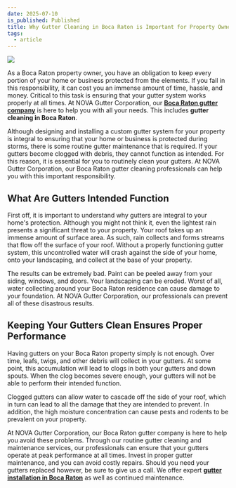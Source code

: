 ```yaml
---
date: 2025-07-10
is_published: Published
title: Why Gutter Cleaning in Boca Raton is Important for Property Owners
tags:
  - article
---
```

![](/media/tips-gutter-cleaning-boca-raton-fl.jpg)

As a Boca Raton property owner, you have an obligation to keep every portion of your home or business protected from the elements. If you fail in this responsibility, it can cost you an immense amount of time, hassle, and money. Critical to this task is ensuring that your gutter system works properly at all times. At NOVA Gutter Corporation, our [**Boca Raton gutter company**](https://www.novagutter.com/) is here to help you with all your needs. This includes **gutter cleaning in Boca Raton**.

Although designing and installing a custom gutter system for your property is integral to ensuring that your home or business is protected during storms, there is some routine gutter maintenance that is required. If your gutters become clogged with debris, they cannot function as intended. For this reason, it is essential for you to routinely clean your gutters. At NOVA Gutter Corporation, our Boca Raton gutter cleaning professionals can help you with this important responsibility.

## What Are Gutters Intended Function

First off, it is important to understand why gutters are integral to your home's protection. Although you might not think it, even the lightest rain presents a significant threat to your property. Your roof takes up an immense amount of surface area. As such, rain collects and forms streams that flow off the surface of your roof. Without a properly functioning gutter system, this uncontrolled water will crash against the side of your home, onto your landscaping, and collect at the base of your property.

The results can be extremely bad. Paint can be peeled away from your siding, windows, and doors. Your landscaping can be eroded. Worst of all, water collecting around your Boca Raton residence can cause damage to your foundation. At NOVA Gutter Corporation, our professionals can prevent all of these disastrous results.

## Keeping Your Gutters Clean Ensures Proper Performance

Having gutters on your Boca Raton property simply is not enough. Over time, leafs, twigs, and other debris will collect in your gutters. At some point, this accumulation will lead to clogs in both your gutters and down spouts. When the clog becomes severe enough, your gutters will not be able to perform their intended function.

Clogged gutters can allow water to cascade off the side of your roof, which in turn can lead to all the damage that they are intended to prevent. In addition, the high moisture concentration can cause pests and rodents to be prevalent on your property.

At NOVA Gutter Corporation, our Boca Raton gutter company is here to help you avoid these problems. Through our routine gutter cleaning and maintenance services, our professionals can ensure that your gutters operate at peak performance at all times. Invest in proper gutter maintenance, and you can avoid costly repairs. Should you need your gutters replaced however, be sure to give us a call. We offer expert [**gutter installation in Boca Raton**](https://novagutter.com/#gutter-installation) as well as continued maintenance.